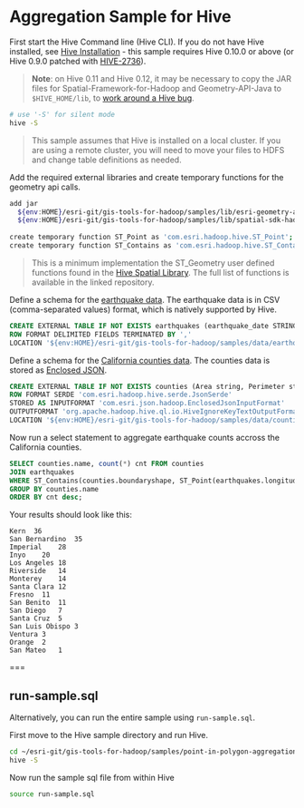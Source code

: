 # Aggregation Sample for Hive

First start the Hive Command line (Hive CLI).  If you do not have Hive installed, see [Hive Installation](https://cwiki.apache.org/confluence/display/Hive/GettingStarted#GettingStarted-InstallationandConfiguration) - this sample requires Hive 0.10.0 or above (or Hive 0.9.0 patched with [HIVE-2736](https://issues.apache.org/jira/browse/HIVE-2736)). 

> **Note**: on Hive 0.11 and Hive 0.12, it may be necessary to copy the JAR files for Spatial-Framework-for-Hadoop and Geometry-API-Java to `$HIVE_HOME/lib`, to [work around a Hive bug](https://github.com/Esri/gis-tools-for-hadoop/issues/9).

```bash
# use '-S' for silent mode
hive -S
```

> This sample assumes that Hive is installed on a local cluster.  If you are using a remote cluster, you will need to move your files to HDFS and change table definitions as needed.

Add the required external libraries and create temporary functions for the geometry api calls.
```bash
add jar
  ${env:HOME}/esri-git/gis-tools-for-hadoop/samples/lib/esri-geometry-api.jar
  ${env:HOME}/esri-git/gis-tools-for-hadoop/samples/lib/spatial-sdk-hadoop.jar
  
create temporary function ST_Point as 'com.esri.hadoop.hive.ST_Point';
create temporary function ST_Contains as 'com.esri.hadoop.hive.ST_Contains';
```

> This is a minimum implementation the ST_Geometry user defined functions found in the [Hive Spatial Library](https://github.com/Esri/spatial-framework-for-hadoop/wiki/Hive-Spatial).  The full list of functions is available in the linked repository.

Define a schema for the [earthquake data](https://github.com/Esri/gis-tools-for-hadoop/tree/master/samples/data/earthquake-data).  The earthquake data is in CSV (comma-separated values) format, which is natively supported by Hive.

```sql
CREATE EXTERNAL TABLE IF NOT EXISTS earthquakes (earthquake_date STRING, latitude DOUBLE, longitude DOUBLE, magnitude DOUBLE)
ROW FORMAT DELIMITED FIELDS TERMINATED BY ','
LOCATION '${env:HOME}/esri-git/gis-tools-for-hadoop/samples/data/earthquake-data';
```

Define a schema for the [California counties data](https://github.com/Esri/gis-tools-for-hadoop/tree/master/samples/data/counties-data).  The counties data is stored as [Enclosed JSON](https://github.com/Esri/spatial-framework-for-hadoop/wiki/JSON-Formats).  

```sql
CREATE EXTERNAL TABLE IF NOT EXISTS counties (Area string, Perimeter string, State string, County string, Name string, BoundaryShape binary)                                         
ROW FORMAT SERDE 'com.esri.hadoop.hive.serde.JsonSerde'              
STORED AS INPUTFORMAT 'com.esri.json.hadoop.EnclosedJsonInputFormat'
OUTPUTFORMAT 'org.apache.hadoop.hive.ql.io.HiveIgnoreKeyTextOutputFormat'
LOCATION '${env:HOME}/esri-git/gis-tools-for-hadoop/samples/data/counties-data'; 
```

Now run a select statement to aggregate earthquake counts accross the California counties.

```sql
SELECT counties.name, count(*) cnt FROM counties
JOIN earthquakes
WHERE ST_Contains(counties.boundaryshape, ST_Point(earthquakes.longitude, earthquakes.latitude))
GROUP BY counties.name
ORDER BY cnt desc;
```

Your results should look like this:

```
Kern  36
San Bernardino	35
Imperial	28
Inyo	20
Los Angeles	18
Riverside	14
Monterey	14
Santa Clara	12
Fresno	11
San Benito	11
San Diego	7
Santa Cruz	5
San Luis Obispo	3
Ventura	3
Orange	2
San Mateo	1
```

===

## run-sample.sql

Alternatively, you can run the entire sample using `run-sample.sql`.

First move to the Hive sample directory and run Hive.

```bash
cd ~/esri-git/gis-tools-for-hadoop/samples/point-in-polygon-aggregation-hive/cmd
hive -S
```

Now run the sample sql file from within Hive

```bash
source run-sample.sql
```

